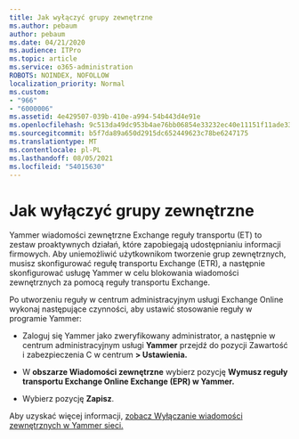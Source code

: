 ```yaml
---
title: Jak wyłączyć grupy zewnętrzne
ms.author: pebaum
author: pebaum
ms.date: 04/21/2020
ms.audience: ITPro
ms.topic: article
ms.service: o365-administration
ROBOTS: NOINDEX, NOFOLLOW
localization_priority: Normal
ms.custom:
- "966"
- "6000006"
ms.assetid: 4e429507-039b-410e-a994-54b443d4e91e
ms.openlocfilehash: 9c513da49dc953b4ae76bb06854e33232ec40e11151f11ade33c3080092aa598
ms.sourcegitcommit: b5f7da89a650d2915dc652449623c78be6247175
ms.translationtype: MT
ms.contentlocale: pl-PL
ms.lasthandoff: 08/05/2021
ms.locfileid: "54015630"
---
```

# <a name="how-to-disable-external-groups"></a>Jak wyłączyć grupy zewnętrzne

Yammer wiadomości zewnętrzne Exchange reguły transportu (ET) to zestaw proaktywnych działań, które zapobiegają udostępnianiu informacji firmowych. Aby uniemożliwić użytkownikom tworzenie grup zewnętrznych, musisz skonfigurować regułę transportu Exchange (ETR), a następnie skonfigurować usługę Yammer w celu blokowania wiadomości zewnętrznych za pomocą reguły transportu Exchange.
  
Po utworzeniu reguły w centrum administracyjnym usługi Exchange Online wykonaj następujące czynności, aby ustawić stosowanie reguły w programie Yammer:
  
- Zaloguj się Yammer jako zweryfikowany administrator, a następnie w centrum administracyjnym usługi **Yammer** przejdź do pozycji Zawartość i zabezpieczenia C w centrum **\> Ustawienia.**

- W **obszarze Wiadomości zewnętrzne** wybierz pozycję **Wymusz reguły transportu Exchange Online Exchange (EPR) w Yammer.**

- Wybierz pozycję **Zapisz**.

Aby uzyskać więcej informacji, [zobacz Wyłączanie wiadomości zewnętrznych w Yammer sieci.](https://docs.microsoft.com/yammer/work-with-external-users/disable-external-messaging)
  